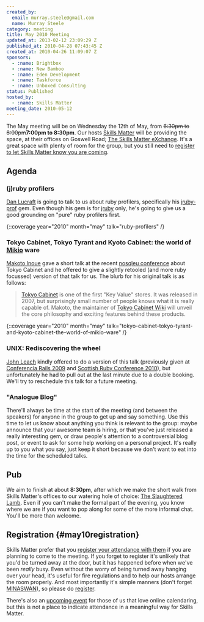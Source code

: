 ```yaml
---
created_by:
  email: murray.steele@gmail.com
  name: Murray Steele
category: meeting
title: May 2010 Meeting
updated_at: 2013-02-12 23:09:29 Z
published_at: 2010-04-28 07:43:45 Z
created_at: 2010-04-26 11:09:07 Z
sponsors:
  - :name: Brightbox
  - :name: New Bamboo
  - :name: Eden Development
  - :name: Taskforce
  - :name: Unboxed Consulting
status: Published
hosted_by:
  - :name: Skills Matter
meeting_date: 2010-05-12
---
```


The May meeting will be on Wednesday the 12th of May, from <strike>6:30pm to 8:00pm</strike><strong>7:00pm to 8:30pm</strong>.  Our hosts [Skills Matter](http://skillsmatter.com/) will be providing the space, at their offices on Goswell Road; [The Skills Matter eXchange](http://skillsmatter.com/location-details/design-architecture/484/96).  It's a great space with plenty of room for the group, but you still need to <a href="#may10registration">register to let Skills Matter know you are coming</a>.

## Agenda

### (j)ruby profilers

[Dan Lucraft](http://danlucraft.com/) is going to talk to us about ruby profilers, specifically his [jruby-prof](http://github.com/danlucraft/jruby-prof) gem.  Even though his gem is for [jruby](http://jruby.org/) only, he's going to give us a good grounding on "pure" ruby profilers first.

{::coverage year="2010" month="may" talk="ruby-profilers" /}

### Tokyo Cabinet, Tokyo Tyrant and Kyoto Cabinet: the world of [Mikio](http://1978th.net/) ware

[Makoto Inoue](http://twitter.com/makoto_inoue) gave a short talk at the recent [nosqleu conference](http://nosqleu.com/) about Tokyo Cabinet and he offered to give a slightly retooled (and more ruby focussed) version of that talk for us.  The blurb for his original talk is as follows:

> [Tokyo Cabinet](http://1978th.net/tokyocabinet/) is one of the first "Key Value"
> stores. It was released in 2007, but surprisingly small number of people knows
> what it is really capable of. Makoto, the maintainer of
> [Tokyo Cabinet Wiki](http://tokyocabinetwiki.pbworks.com) will unveil
> the core philosophy and exciting features behind these products.

{::coverage year="2010" month="may" talk="tokyo-cabinet-tokyo-tyrant-and-kyoto-cabinet-the-world-of-mikio-ware" /}

### UNIX: Rediscovering the wheel

[John Leach](http://johnleach.co.uk/) kindly offered to do a version of this talk (previously given at [Conferencia Rails 2009](http://www.conferenciarails.org/) and [Scottish Ruby Conference 2010](http://scottishrubyconference.com/)), but unfortunately he had to pull out at the last minute due to a double booking.  We'll try to reschedule this talk for a future meeting.

### "Analogue Blog"

There'll always be time at the start of the meeting (and between the speakers) for anyone in the group to get up and say something.  Use this time to let us know about anything you think is relevant to the group: maybe announce that your awesome team is hiring, or that you've just released a really interesting gem, or draw people's attention to a controversial blog post, or event to ask for some help working on a personal project.  It's really up to you what you say, just keep it short because we don't want to eat into the time for the scheduled talks.

## Pub

We aim to finish at about <strong>8:30pm</strong>, after which we make the short walk from Skills Matter's offices to our watering hole of choice: [The Slaughtered Lamb](http://www.theslaughteredlambpub.com/).  Even if you can't make the formal part of the evening, you know where we are if you want to pop along for some of the more informal chat.  You'll be more than welcome.

## Registration {#may10registration}

Skills Matter prefer that you [register your attendance with them](http://skillsmatter.com/event/ajax-ria/may-2010-lrug-meeting) if you are planning to come to the meeting.  If you forget to register it's unlikely that you'd be turned away at the door, but it has happened before when we've been *really* busy.  Even without the worry of being turned away hanging over your head, it's useful for fire regulations and to help our hosts arrange the room properly.  And most importantly it's simple manners (don't forget [MINASWAN](http://oreilly.com/ruby/excerpts/ruby-learning-rails/ruby-glossary.html#I_indexterm_d1e32036)), so please do [register](http://skillsmatter.com/event/ajax-ria/may-2010-lrug-meeting).

There's also an [upcoming event](http://upcoming.yahoo.com/event/5750484/) for those of us that love online calendaring, but this is not a place to indicate attendance in a meaningful way for Skills Matter.
